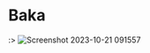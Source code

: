 # Baka

:>
![Screenshot 2023-10-21 091557](https://github.com/GectorCh/GCK/assets/93502005/b2af43d0-549c-41fc-9168-bda8894aba10)

